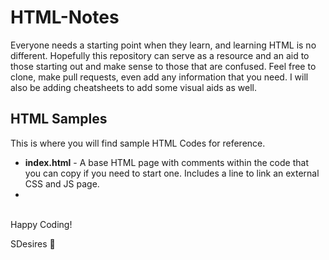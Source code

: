 # HTML-Notes

Everyone needs a starting point when they learn, and learning HTML is no different. Hopefully this repository can serve as a resource and an aid to those starting out and make sense to those that are confused. Feel free to clone, make pull requests, even add any information that you need. I will also be adding cheatsheets to add some visual aids as well.
<br>

<h2>HTML Samples</h2>

This is where you will find sample HTML Codes for reference.
<ul>
  <li><b>index.html</b> - A base HTML page with comments within the code that you can copy if you need to start one. Includes a line to link an external CSS and JS page.</li>
  <li></li>
</ul>

<br>
Happy Coding!

SDesires 🌹
